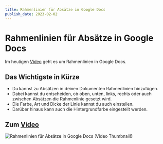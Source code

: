 ```yaml
---
title: Rahmenlinien für Absätze in Google Docs
publish_date: 2023-02-02
---
```


# Rahmenlinien für Absätze in Google Docs

Im heutigen [Video](https://youtu.be/_M60HWvPQKo) geht es um Rahmenlinien in Google Docs. 

## Das Wichtigste in Kürze

- Du kannst zu Absätzen in deinen Dokumenten Rahmenlinien hinzufügen.
- Dabei kannst du entscheiden, ob oben, unten, links, rechts oder auch zwischen Absätzen die Rahmenlinie gesetzt wird.
- Die Farbe, Art und Dicke der Linie kannst du auch einstellen.
- Darüber hinaus kann auch die Hintergrundfarbe eingestellt werden.

## Zum [Video](https://youtu.be/_M60HWvPQKo)

![Rahmenlinien für Absätze in Google Docs (Video Thumbnail!)](../thumbnails/Fertig421.jpg "Rahmenlinien für Absätze in Google Docs (Video Thumbnail!)")